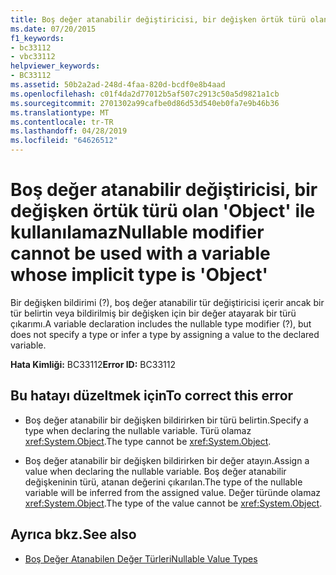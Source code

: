 ```yaml
---
title: Boş değer atanabilir değiştiricisi, bir değişken örtük türü olan 'Object' ile kullanılamaz
ms.date: 07/20/2015
f1_keywords:
- bc33112
- vbc33112
helpviewer_keywords:
- BC33112
ms.assetid: 50b2a2ad-248d-4faa-820d-bcdf0e8b4aad
ms.openlocfilehash: c01f4da2d77012b5af507c2913c50a5d9821a1cb
ms.sourcegitcommit: 2701302a99cafbe0d86d53d540eb0fa7e9b46b36
ms.translationtype: MT
ms.contentlocale: tr-TR
ms.lasthandoff: 04/28/2019
ms.locfileid: "64626512"
---
```

# <a name="nullable-modifier-cannot-be-used-with-a-variable-whose-implicit-type-is-object"></a><span data-ttu-id="a23d7-102">Boş değer atanabilir değiştiricisi, bir değişken örtük türü olan 'Object' ile kullanılamaz</span><span class="sxs-lookup"><span data-stu-id="a23d7-102">Nullable modifier cannot be used with a variable whose implicit type is 'Object'</span></span>
<span data-ttu-id="a23d7-103">Bir değişken bildirimi (?), boş değer atanabilir tür değiştiricisi içerir ancak bir tür belirtin veya bildirilmiş bir değişken için bir değer atayarak bir türü çıkarımı.</span><span class="sxs-lookup"><span data-stu-id="a23d7-103">A variable declaration includes the nullable type modifier (?), but does not specify a type or infer a type by assigning a value to the declared variable.</span></span>  
  
 <span data-ttu-id="a23d7-104">**Hata Kimliği:** BC33112</span><span class="sxs-lookup"><span data-stu-id="a23d7-104">**Error ID:** BC33112</span></span>  
  
## <a name="to-correct-this-error"></a><span data-ttu-id="a23d7-105">Bu hatayı düzeltmek için</span><span class="sxs-lookup"><span data-stu-id="a23d7-105">To correct this error</span></span>  
  
- <span data-ttu-id="a23d7-106">Boş değer atanabilir bir değişken bildirirken bir türü belirtin.</span><span class="sxs-lookup"><span data-stu-id="a23d7-106">Specify a type when declaring the nullable variable.</span></span> <span data-ttu-id="a23d7-107">Türü olamaz <xref:System.Object>.</span><span class="sxs-lookup"><span data-stu-id="a23d7-107">The type cannot be <xref:System.Object>.</span></span>  
  
- <span data-ttu-id="a23d7-108">Boş değer atanabilir bir değişken bildirirken bir değer atayın.</span><span class="sxs-lookup"><span data-stu-id="a23d7-108">Assign a value when declaring the nullable variable.</span></span> <span data-ttu-id="a23d7-109">Boş değer atanabilir değişkeninin türü, atanan değerini çıkarılan.</span><span class="sxs-lookup"><span data-stu-id="a23d7-109">The type of the nullable variable will be inferred from the assigned value.</span></span> <span data-ttu-id="a23d7-110">Değer türünde olamaz <xref:System.Object>.</span><span class="sxs-lookup"><span data-stu-id="a23d7-110">The type of the value cannot be <xref:System.Object>.</span></span>  
  
## <a name="see-also"></a><span data-ttu-id="a23d7-111">Ayrıca bkz.</span><span class="sxs-lookup"><span data-stu-id="a23d7-111">See also</span></span>

- [<span data-ttu-id="a23d7-112">Boş Değer Atanabilen Değer Türleri</span><span class="sxs-lookup"><span data-stu-id="a23d7-112">Nullable Value Types</span></span>](../../visual-basic/programming-guide/language-features/data-types/nullable-value-types.md)
